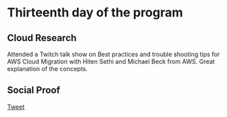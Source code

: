  <!--This is a template you can use for quick progress days. It removes a lot of the steps we encourage you to share in the longer template 000-DAY-ARTICLE-LONG-TEMPLATE.MD-->

# Thirteenth day of the program

## Cloud Research

Attended a Twitch talk show on Best practices and trouble shooting tips for AWS Cloud Migration with Hiten Sethi and Michael Beck from AWS. Great explanation of the concepts.

## Social Proof

[Tweet](https://twitter.com/syed2048/status/1320941473320341506)
